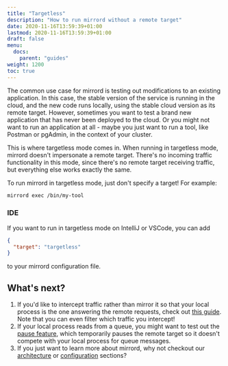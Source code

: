 ```yaml
---
title: "Targetless"
description: "How to run mirrord without a remote target"
date: 2020-11-16T13:59:39+01:00
lastmod: 2020-11-16T13:59:39+01:00
draft: false
menu:
  docs:
    parent: "guides"
weight: 1200
toc: true
---
```


The common use case for mirrord is testing out modifications to an existing application. In this case, the stable version of the service is running in the cloud, and the new code runs locally, using the stable cloud version as its remote target.
However, sometimes you want to test a brand new application that has never been deployed to the cloud. Or you might not want to run an application at all - maybe you just want to run a tool, like Postman or pgAdmin, in the context of your cluster.

This is where targetless mode comes in. When running in targetless mode, mirrord doesn't impersonate a remote target. There's no incoming traffic functionality in this mode, since there's no remote target receiving traffic, but everything else works exactly the same.

To run mirrord in targetless mode, just don't specify a target! For example:
```bash
mirrord exec /bin/my-tool
```

### IDE

If you want to run in targetless mode on IntelliJ or VSCode, you can add
```json
{
  "target": "targetless"
}
```

to your mirrord configuration file.

## What's next?
1. If you'd like to intercept traffic rather than mirror it so that your local process is the one answering the remote requests, check out [this guide](/docs/guides/steal/). Note that you can even filter which traffic you intercept!
2. If your local process reads from a queue, you might want to test out the [pause feature](/docs/guides/pause/), which temporarily pauses the remote target so it doesn't compete with your local process for queue messages.
3. If you just want to learn more about mirrord, why not checkout our [architecture](/docs/overview/architecture/) or [configuration](/docs/overview/configuration/) sections?